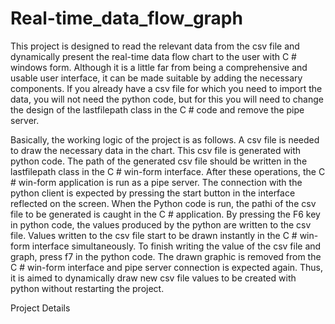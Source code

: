 # Real-time_data_flow_graph

This project is designed to read the relevant data from the csv file and dynamically present the real-time data flow chart to the user 
with C # windows form. Although it is a little far from being a comprehensive and usable user interface, it can be made suitable 
by adding the necessary components. If you already have a csv file for which you need to import the data, you will not need the python code, 
but for this you will need to change the design of the lastfilepath class in the C # code and remove the pipe server.

Basically, the working logic of the project is as follows. A csv file is needed to draw the necessary data in the chart. 
This csv file is generated with python code. The path of the generated csv file should be written in the lastfilepath 
class in the C # win-form interface. After these operations, the C # win-form application is run as a pipe server. 
The connection with the python client is expected by pressing the start button in the interface reflected on the screen.
When the Python code is run, the pathi of the csv file to be generated is caught in the C # application. By pressing the F6 key in python code, 
the values ​​produced by the python ​​are written to the csv file. Values ​​written to the csv file start to be drawn instantly
in the C # win-form interface simultaneously. To finish writing the value of the csv file and graph, press f7 in the python code.
The drawn graphic is removed from the C # win-form interface and pipe server connection is expected again. 
Thus, it is aimed to dynamically draw new csv file values ​​to be created with python without restarting the project.

Project Details

